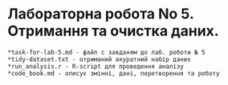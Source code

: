 # Лабораторна робота No 5. Отримання та очистка даних.

```
*task-for-lab-5.md - файл с завданям до лаб. роботи № 5
*tidy-dataset.txt - отриманий акуратний набір даних
*run_analysis.r - R-script для проведення аналізу
*code_book.md - описує змінні, дані, перетворення та роботу
```
